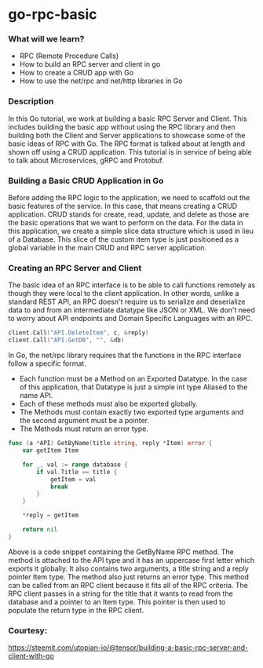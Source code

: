 # go-rpc-basic

### What will we learn?
* RPC (Remote Procedure Calls)
* How to build an RPC server and client in go
* How to create a CRUD app with Go
* How to use the net/rpc and net/http libraries in Go

### Description
In this Go tutorial, we work at building a basic RPC Server and Client. This includes building the basic app without using the RPC library and then building both the Client and Server applications to showcase some of the basic ideas of RPC with Go. The RPC format is talked about at length and shown off using a CRUD application. This tutorial is in service of being able to talk about Microservices, gRPC and Protobuf.

### Building a Basic CRUD Application in Go
Before adding the RPC logic to the application, we need to scaffold out the basic features of the service. In this case, that means creating a CRUD application. CRUD stands for create, read, update, and delete as those are the basic operations that we want to perform on the data. For the data in this application, we create a simple slice data structure which is used in lieu of a Database. This slice of the custom item type is just positioned as a global variable in the main CRUD and RPC server application.

### Creating an RPC Server and Client
The basic idea of an RPC interface is to be able to call functions remotely as though they were local to the client application. In other words, unlike a standard REST API, an RPC doesn't require us to serialize and deserialize data to and from an intermediate datatype like JSON or XML. We don't need to worry about API endpoints and Domain Specific Languages with an RPC.

```go
client.Call("API.DeleteItem", c, &reply)
client.Call("API.GetDB", "", &db)
  ```

In Go, the net/rpc library requires that the functions in the RPC interface follow a specific format. 
* Each function must be a Method on an Exported Datatype. In the case of this application, that Datatype is just a simple int type Aliased to the name API. 
* Each of these methods must also be exported globally. 
* The Methods must contain exactly two exported type arguments and the second argument must be a pointer. 
* The Methods must return an error type.

```go
func (a *API) GetByName(title string, reply *Item) error {
	var getItem Item

	for _, val := range database {
		if val.Title == title {
			getItem = val
			break
		}
	}

	*reply = getItem

	return nil
}
```

Above is a code snippet containing the GetByName RPC method. The method is attached to the API type and it has an uppercase first letter which exports it globally. It also contains two arguments, a title string and a reply pointer Item type. The method also just returns an error type. This method can be called from an RPC client because it fits all of the RPC criteria. The RPC client passes in a string for the title that it wants to read from the database and a pointer to an Item type. This pointer is then used to populate the return type in the RPC client.



### Courtesy:
https://steemit.com/utopian-io/@tensor/building-a-basic-rpc-server-and-client-with-go
